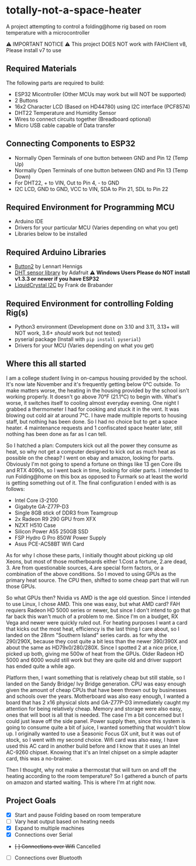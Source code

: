 # totally-not-a-space-heater
A project attempting to control a folding@home rig based on room temperature with a microcontroller

⚠️ IMPORTANT NOTICE ⚠️
This project DOES NOT work with FAHClient v8, Please install v7 to use

## Required Materials
The following parts are required to build:
- ESP32 Micontroller (Other MCUs may work but will NOT be supported)
- 2 Buttons
- 16x2 Character LCD (Based on HD44780) using I2C interface (PCF8574)
- DHT22 Temperature and Humidity Sensor
- Wires to connect circuits together (Breadboard optional)
- Micro USB cable capable of Data transfer

## Connecting Components to ESP32
- Normally Open Terminals of one button between GND and Pin 12 (Temp Up)
- Normally Open Terminals of one button between GND and Pin 13 (Temp Down)
- For DHT22, + to VIN, Out to Pin 4, - to GND
- I2C LCD, GND to GND, VCC to VIN, SDA to Pin 21, SDL to Pin 22

## Required Environment for Programming MCU
- Arduino IDE
- Drivers for your particular MCU (Varies depending on what you get)
- Libraries below to be installed

## Required Arduino Libraries
- [Button2](https://github.com/LennartHennigs/Button2) by Lennart Hennigs
- [DHT sensor library](https://github.com/adafruit/DHT-sensor-library) by Adafruit ⚠️ **Windows Users Please do NOT install v1.3.3 or newer if you have ESP32**
- [LiquidCrystal I2C](https://github.com/johnrickman/LiquidCrystal_I2C) by Frank de Brabander

## Required Environment for controlling Folding Rig(s)
- Python3 environment (Development done on 3.10 and 3.11, 3.13+ will NOT work, 3.6+ *should* work but not tested)
- pyserial package (Install with `pip install pyserial`)
- Drivers for your MCU (Varies depending on what you get)

## Where this all started
  I am a college student living in on-campus housing provided by the school. It's now late November and it's frequently getting below 0°C outside. To make matters worse, the heating in the housing provided by the school isn't working properly. It doesn't go above 70°F (21.1°C) to begin with. What's worse, it switches itself to cooling almost everyday evening. One night I grabbed a thermometer I had for cooking and stuck it in the vent. It was blowing out cold air at around 7°C. I have made multiple reports to housing staff, but nothing has been done. So I had no choice but to get a space heater. 4 maintenance requests and 1 confiscated space heater later, still nothing has been done as far as I can tell.

So I hatched a plan: Computers kick out all the power they consume as heat, so why not get a computer designed to kick out as much heat as possible on the cheap? I went on ebay and amazon, looking for parts. Obviously I'm not going to spend a fortune on things like 13 gen Core i9s and RTX 4090s, so I went back in time, looking for older parts. I intended to run Folding@home on this box as opposed to Furmark so at least the world is getting something out of it. The final configuration I ended with is as follows:
  - Intel Core i3-2100
  - Gigabyte GA-Z77P-D3
  - Single 8GB stick of DDR3 from Teamgroup
  - 2x Radeon R9 290 GPU from XFX
  - NZXT H510 Case
  - Silicon Power A55 250GB SSD
  - FSP Hydro G Pro 850W Power Supply
  - Asus PCE-AC58BT Wifi Card
 
  As for why I chose these parts, I initially thought about picking up old Xeons, but most of those motherboards either 1.Cost a fortune, 2.are dead, 3. Are from questionable sources, 4.are special form factors, or a combination of the above conditions. So I moved to using GPUs as the primary heat source. The CPU then, shifted to some cheap part that will run those GPUs. 
  
  So what GPUs then? Nvidia vs AMD is the age old question. Since I intended to use Linux, I chose AMD. This one was easy, but what AMD card? FAH requiers Radeon HD 5000 series or newer, but since I don't intend to go that far back this wan't much of a problem to me. Since I'm on a budget, RX Vega and newer were quickly ruled out. For heating purposes I want a card that kicks out the most heat, efficiency is the last thing I care about, so I landed on the 28nm "Southern Island" series cards. as for why the 290/290X, because they cost quite a bit less than the newer 390/390X and about the same as HD79x0/280/280X. Since I spotted 2 at a nice price, I picked up both, giving me 500w of heat from the GPUs. Older Radeon HD 5000 and 6000 would still work but they are quite old and driver support has ended quite a while ago. 
  
  Platform then, I want something that is relatively cheap but still stable, so I landed on the Sandy Bridge/ Ivy Bridge generation. CPU was easy enough given the amount of cheap CPUs that have been thrown out by businesses and schools over the years. Motherboard was also easy enough, I wanted a board that has 2 x16 physical slots and GA-Z77P-D3 immediately caught my attention for being relatively cheap. Memory and storage were also easy, ones that will boot is all that is needed. The case I'm a bit concerned but I could just leave off the side panel. Power supply then, since this system is going to consume quite a bit of juice, I wanted something that wouldn't blow up. I originally wanted to use a Seasonic Focus GX unit, but it was out of stock, so I went with my second choice. Wifi card was also easy, I have used this AC card in another build before and I know that it uses an Intel AC-9260 chipset. Knowing that it's an Intel chipset on a simple adapter card, this was a no-brainer.
  
  Then I thought, why not make a thermostat that will turn on and off the heating according to the room temperature? So I gathered a bunch of parts on amazon and started waiting. This is where I'm at right now.

## Project Goals

  - [x] Start and pause Folding based on room temperature
  - [ ] Vary heat output based on heating needs
  - [x] Expand to multiple machines
  - [x] Connections over Serial
  - ~~[ ] Connections over Wifi~~ Cancelled
  - [ ] Connections over Bluetooth
